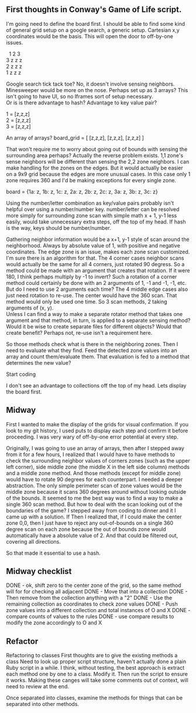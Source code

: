 ## First thoughts in Conway's Game of Life script.

I'm going need to define the board first.
I should be able to find some kind of general grid setup on a google search, a generic setup. Cartesian x,y coordinates would be the basis.  This will open the door to off-by-one issues.

&nbsp;  1 2 3  
3 z z z  
2 z z z  
1 z z z  

Google search tick tack toe?  No, it doesn't involve sensing neighbors.  Minesweeper would be more on the nose.
Perhaps set up as 3 arrays?  This isn't going to have UI, so no Iframes sort of setup necessary.  
Or is is there advantage to hash? Advantage to key value pair?
  
1 = \[z,z,z\]  
2 = \[z,z,z\]  
3 = \[z,z,z\]  
  
An array of arrays?
board_grid = \[ \[z,z,z\], \[z,z,z\], \[z,z,z\] \]  

That won't require me to worry about going out of bounds with sensing the surrounding area perhaps?
Actually the reverse problem exists.  1,1 zone's sense neighbors will be different than sensing the 2,2 zone neighbors.  I can make handling for the zones on the edges. But it would actually be easier on a 9x9 grid because the edges are more unusual cases.  In this case only 1 zone requires 360 and I'd be making exceptions for every single zone.
  
board = \{1a: z, 1b: z, 1c: z, 2a: z, 2b: z, 2c: z, 3a: z, 3b: z, 3c: z\}  
  
Using the number/letter combination as key/value pairs probably isn't helpful over using a number/number key. number/letter can be resolved more simply for surrounding zone scan with simple math x + 1, y-1 less easily, would take unnecessary extra steps, off the top of my head.  If hash is the way, keys should be number/number.

Gathering neighbor information would be a x+1, y-1 style of scan around the neighborhood.  Always by absolute value of 1, with positive and negative coordinates. 
The edge zone is an issue, makes each zone scan customized.  I'm sure there is an algorithm for that.
The 4 corner cases neighbor scans would actually be the same for all 4 corners, just rotated 90 degress.  So a method could be made with an argument that creates that rotation. If it were 180, I think perhaps multiply by -1 to invert?
Such a rotation of a corner method could certainly be done with an 2 arguments of 1, -1 and -1, -1, etc.  But do I need to use 2 arguments each time?
The 4 middle edge cases also just need rotation to re-use.
The center would have the 360 scan.  That method would only be used one time.
So 3 scan methods, 2 taking arguments of \(x, y\).  
Unless I can find a way to make a separate rotator method that takes one argument and that method, in turn, is applied to a separate sensing method?  
Would it be wise to create separate files for different objects?  Would that create benefit?  Perhaps not, re-use isn't a requirement here.

So those methods check what is there in the neighboring zones.  Then I need to evaluate what they find.  Feed the detected zone values into an array and count them/evaluate them.  That evaluation is fed to a method that determines the new value?

Start coding

I don't see an advantage to collections off the top of my head.
Lets display the board first.


## Midway

First I wanted to make the display of the grids for visual confirmation.  If you look to my git history, I used puts to display each step and confirm it before proceeding.
I was very wary of off-by-one error potential at every step.

Originally, I was going to use an array of arrays, then after I stepped away from it for a few hours, I realized that I would have to have methods to check the surrounding neighbor values of corners zones \(such as the upper left corner\), side middle zone \(the middle X in the left side column\) methods and a middle zone method.  And those methods \(except for middle zone\) would have to rotate 90 degrees for each counterpart.  I needed a deeper abstraction.  The only simple perimeter scan of zone values would be the middle zone because it scans 360 degrees around without looking outside of the bounds.  It seemed to me the best way was to find a way to make a single 360 scan method.  But how to deal with the scan looking out of the boundaries of the game?  I stepped away from coding to dinner and it I came up with a solution.  If Then I realized that, if I could make the center zone 0,0, then I just have to reject any out-of-bounds on a single 360 degree scan on each zone because the out of bounds zone would automatically have a absolute value of 2.  And that could be filtered out, covering all directions. 

So that made it essential to use a hash.


## Midway checklist

DONE - ok, shift zero to the center zone of the grid, so the same method will for for checking all adjacent
DONE - Move that into a collection
DONE - Then remove from the collection anything with a "2"
DONE - Use the remaining collection as coordinates to check zone values
DONE - Push zone values into a different collection and total instances of O and X
DONE - compare counts of values to the rules
DONE - use compare results to modify the zone accordingly to O and X

## Refactor

Refactoring to classes
First thoughts are to give the existing methods a class
Need to look up proper script structure, haven't actually done a plain Ruby script in a while. 
I think, without testing, the best approach is extract each method one by one to a class.  Modify it.  Then run the script to ensure it works.
Making these canges will take some comments out of context, will need to review at the end.

Once separated into classes, examine the methods for things that can be separated into other methods.






